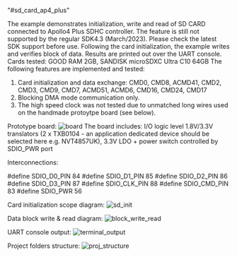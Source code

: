 "#sd_card_ap4_plus" 

The example demonstrates initialization, write and read of SD CARD connected to Apollo4 Plus SDHC controller. The feature is still not supported
by the regular SDK4.3 (March/2023). Please check the latest SDK support before use. Following the card initialization, the example writes and verifies block of data. Results are printed out over the UART console. Cards tested: GOOD RAM 2GB, SANDISK microSDXC Ultra C10 64GB
The following features are implemented and tested:
1. Card initialization and data exchange: CMD0, CMD8, ACMD41, CMD2, CMD3, CMD9, CMD7, ACMD51, ACMD6, CMD16, CMD24, CMD17
2. Blocking DMA mode communication only.
3. The high speed clock was not tested due to unmatched long wires used on the handmade protoytpe board (see below).

Prototype board:
![board](https://user-images.githubusercontent.com/69169627/226170090-01f10c68-1e93-410a-b8b8-1613e9e38673.png)
The board includes: I/O logic level 1.8V/3.3V translators (2 x TXB0104 - an application dedicated device should be selected here e.g. NVT4857UK), 3.3V LDO + power switch controlled by SDIO_PWR port

Interconnections:

#define SDIO_D0_PIN   84
#define SDIO_D1_PIN   85
#define SDIO_D2_PIN   86
#define SDIO_D3_PIN   87
#define SDIO_CLK_PIN  88
#define SDIO_CMD_PIN  83
#define SDIO_PWR      56

Card initialization scope diagram:
![sd_init](https://user-images.githubusercontent.com/69169627/226170341-06f83fde-5c2f-45b2-8b62-35dec15a0acb.png)

Data block write & read diagram:
![block_write_read](https://user-images.githubusercontent.com/69169627/226170364-9f9e4255-563e-4e21-bdab-5ddf28e78c21.png)

UART console output:
![terminal_output](https://user-images.githubusercontent.com/69169627/226170381-a4cdc23c-0d24-4639-b71e-735146159ad1.jpg)

Project folders structure:
![proj_structure](https://user-images.githubusercontent.com/69169627/226171105-efa22bdd-5e02-4f98-bbfc-59cc5d4416c3.png)

